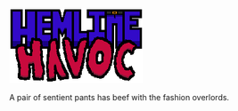 <img src="assets/logo.png" alt="# Hemline Havoc">

A pair of sentient pants has beef with the fashion overlords.
